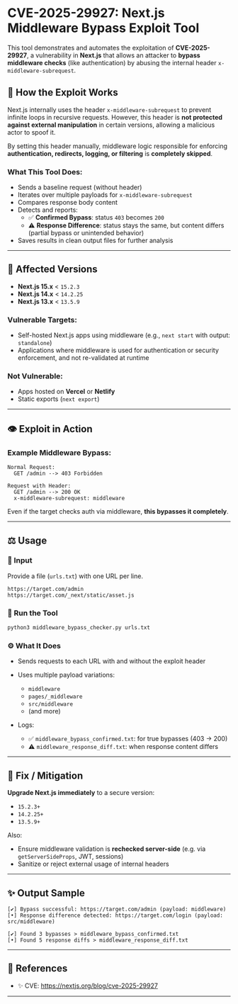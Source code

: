 # CVE-2025-29927: Next.js Middleware Bypass Exploit Tool

This tool demonstrates and automates the exploitation of **CVE-2025-29927**, a vulnerability in **Next.js** that allows an attacker to **bypass middleware checks** (like authentication) by abusing the internal header `x-middleware-subrequest`.

## 🔧 How the Exploit Works

Next.js internally uses the header `x-middleware-subrequest` to prevent infinite loops in recursive requests. However, this header is **not protected against external manipulation** in certain versions, allowing a malicious actor to spoof it.

By setting this header manually, middleware logic responsible for enforcing **authentication, redirects, logging, or filtering** is **completely skipped**.

### What This Tool Does:
- Sends a baseline request (without header)
- Iterates over multiple payloads for `x-middleware-subrequest`
- Compares response body content
- Detects and reports:
  - ✅ **Confirmed Bypass**: status `403` becomes `200`
  - ⚠️ **Response Difference**: status stays the same, but content differs (partial bypass or unintended behavior)
- Saves results in clean output files for further analysis

---

## 🔖 Affected Versions

- **Next.js 15.x** < `15.2.3`
- **Next.js 14.x** < `14.2.25`
- **Next.js 13.x** < `13.5.9`

### Vulnerable Targets:
- Self-hosted Next.js apps using middleware (e.g., `next start` with output: `standalone`)
- Applications where middleware is used for authentication or security enforcement, and not re-validated at runtime

### Not Vulnerable:
- Apps hosted on **Vercel** or **Netlify**
- Static exports (`next export`)

---

## 👁️ Exploit in Action

### Example Middleware Bypass:
```
Normal Request:
  GET /admin --> 403 Forbidden

Request with Header:
  GET /admin --> 200 OK
  x-middleware-subrequest: middleware 
```

Even if the target checks auth via middleware, **this bypasses it completely**.

---

## ⚖️ Usage

### 📂 Input
Provide a file (`urls.txt`) with one URL per line.

```
https://target.com/admin
https://target.com/_next/static/asset.js
```

### 🔧 Run the Tool
```bash
python3 middleware_bypass_checker.py urls.txt
```

### ⚙️ What It Does
- Sends requests to each URL with and without the exploit header
- Uses multiple payload variations:
  - `middleware`
  - `pages/_middleware`
  - `src/middleware`
  - (and more)
 
- Logs:
  - ✅ `middleware_bypass_confirmed.txt`: for true bypasses (403 → 200)
  - ⚠️ `middleware_response_diff.txt`: when response content differs

---

## 🚨 Fix / Mitigation

**Upgrade Next.js immediately** to a secure version:
- `15.2.3+`
- `14.2.25+`
- `13.5.9+`

Also:
- Ensure middleware validation is **rechecked server-side** (e.g. via `getServerSideProps`, JWT, sessions)
- Sanitize or reject external usage of internal headers

---

## ✨ Output Sample
```
[✔] Bypass successful: https://target.com/admin (payload: middleware)
[•] Response difference detected: https://target.com/login (payload: src/middleware)

[✔] Found 3 bypasses > middleware_bypass_confirmed.txt
[•] Found 5 response diffs > middleware_response_diff.txt
```

---

## 🔗 References
- ✨ CVE: https://nextjs.org/blog/cve-2025-29927

---



